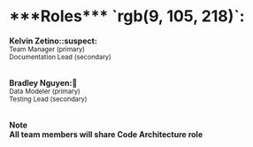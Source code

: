 <h1>***Roles***	`rgb(9, 105, 218)`:</h2> 

<b>Kelvin Zetino::suspect:</b><br>
<sub>Team Manager (primary) <br> 
Documentation Lead (secondary)<br></sub>
<br>


<b>Bradley Nguyen::crab:</b></br>
<sub>Data Modeler (primary) <br>
Testing Lead (secondary) <br></sub>
<br>






**Note**<br>
**All team members will share Code Architecture role**
